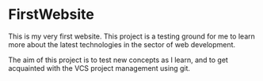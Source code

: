 # FirstWebsite

This is my very first website. This project is a testing ground for me to learn more about the latest technologies in the
sector of web development.

The aim of this project is to test new concepts as I learn, and to get acquainted with the VCS project management using git.
